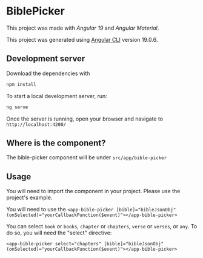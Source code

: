 # BiblePicker

This project was made with *Angular 19* and *Angular Material*.

This project was generated using [Angular CLI](https://github.com/angular/angular-cli) version 19.0.6.

## Development server

Download the dependencies with

```bash
npm install
```

To start a local development server, run:

```bash
ng serve
```

Once the server is running, open your browser and navigate to `http://localhost:4200/`

## Where is the component?

The bible-picker component will be under `src/app/bible-picker`

## Usage

You will need to import the component in your project. Please use the project's example.

You will need to use the `<app-bible-picker [bible]="bibleJsonObj" (onSelected)="yourCallbackFunction($event)"></app-bible-picker>`

You can select `book` or `books`, `chapter` or `chapters`, `verse` or `verses`, or `any`. To do so, you will need the "select" directive:

`<app-bible-picker select="chapters" [bible]="bibleJsonObj" (onSelected)="yourCallbackFunction($event)"></app-bible-picker>`
